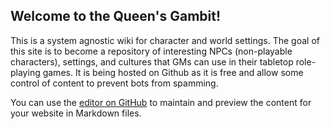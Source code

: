 ## Welcome to the Queen's Gambit!

This is a system agnostic wiki for character and world settings. The goal of this site is to become a repository of interesting NPCs (non-playable characters), settings, and cultures that GMs can use in their tabletop role-playing games. It is being hosted on Github as it is free and allow some control of content to prevent bots from spamming.

You can use the [editor on GitHub](https://github.com/cdhagmann/the-queens-gambit/edit/master/README.md) to maintain and preview the content for your website in Markdown files.
